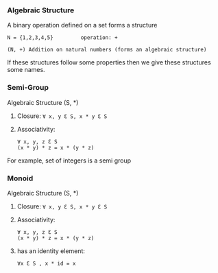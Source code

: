 ### Algebraic Structure

A binary operation defined on a set forms a structure

```
N = {1,2,3,4,5}         operation: +

(N, +) Addition on natural numbers (forms an algebraic structure)
```

If these structures follow some properties then we give these structures some names.

### Semi-Group

Algebraic Structure (S, \*)

1. Closure:
   `∀ x, y Ɛ S, x * y Ɛ S`
2. Associativity:

   ```
   ∀ x, y, z Ɛ S
   (x * y) * z = x * (y * z)

   ```

For example, set of integers is a semi group

### Monoid

Algebraic Structure (S, \*)

1. Closure:
   `∀ x, y Ɛ S, x * y Ɛ S`
2. Associativity:

   ```
   ∀ x, y, z Ɛ S
   (x * y) * z = x * (y * z)

   ```

3. has an identity element:
   ```
   ∀x Ɛ S , x * id = x
   ```
